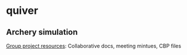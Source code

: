 # quiver
Archery simulation
---

[Group project resources](https://teams.microsoft.com/l/meetup-join/19%3ameeting_MmE3YTEzZWQtZDM5MS00ZDVlLTg5MTUtNDU2YTMzNjliZGJl%40thread.v2/0?context=%7b%22Tid%22%3a%22c00d4c1b-cf7b-4e93-b7c7-10113a9bc230%22%2c%22Oid%22%3a%22621d1aa0-a3ce-4b85-be45-22b59275adaf%22%7d): Collaborative docs, meeting mintues, CBP files
